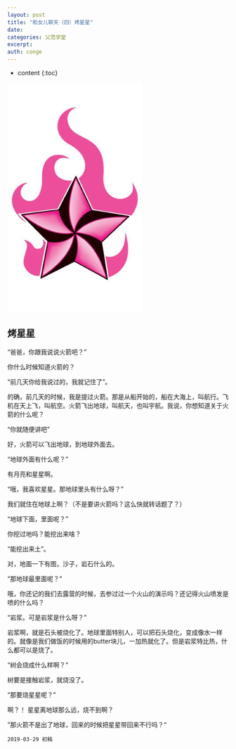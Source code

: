 ```yaml
---
layout: post
title: "和女儿聊天（四）烤星星"
date:
categories: 父范学堂
excerpt:
auth: conge
---
```

* content
{:toc}

![](/assets/images/父范学堂/118382-c3d168af5ef8df8d.png)

## 烤星星
“爸爸，你跟我说说火箭吧？”

你什么时候知道火箭的？

“前几天你给我说过的，我就记住了”。

的确，前几天的时候，我是提过火箭。那是从船开始的，船在大海上，叫航行。飞机在天上飞，叫航空。火箭飞出地球，叫航天，也叫宇航。我说，你想知道关于火箭的什么呢？

“你就随便讲吧”

好，火箭可以飞出地球，到地球外面去。

“地球外面有什么呢？”

有月亮和星星啊。

“哦，我喜欢星星。那地球里头有什么呀？”

我们就住在地球上啊？（不是要讲火箭吗？这么快就转话题了？）

“地球下面，里面呢？”

你挖过地吗？能挖出来啥？

“能挖出来土”。

对，地面一下有图，沙子，岩石什么的。

“那地球最里面呢？”

哦，你还记的我们去露营的时候，去参过过一个火山的演示吗？还记得火山喷发是喷的什么吗？

“岩浆。可是岩浆是什么呀？”

岩浆啊，就是石头被烧化了。地球里面特别人，可以把石头烧化，变成像水一样的。就像是我们做饭的时候用的butter块儿，一加热就化了。但是岩浆特比热，什么都可以是烧了。

“树会烧成什么样啊？"

树要是接触岩浆，就烧没了。

“那要烧星星呢？”

啊？！ 星星离地球那么远，烧不到啊？

”那火箭不是出了地球，回来的时候把星星带回来不行吗？“

```
2019-03-29 初稿
```


